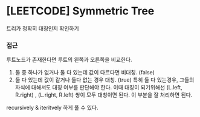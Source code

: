 # [LEETCODE] Symmetric Tree

트리가 정확히 대칭인지 확인하기

### 접근

루트노드가 존재한다면 루트의 왼쪽과 오른쪽을 비교한다.

1. 둘 중 하나가 없거나 둘 다 있는데 값이 다르다면 비대칭. (false)
2. 둘 다 있는데 값이 같거나 둘다 없는 경우 대칭. (true) 특히 둘 다 있는경우, 그들의 자식에 대해서도 대칭 여부를 판단해야 한다. 이때 대칭이 되기위해선 (L.left, R.right) , (L.right, R.left) 쌍이 모두 대칭이면 된다. 이 부분을 잘 처리하면 된다.

recursively & iteritvely 하게 풀 수 있다.

